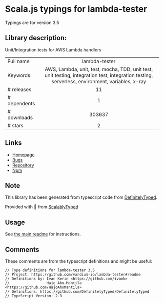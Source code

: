 
# Scala.js typings for lambda-tester

Typings are for version 3.5

## Library description:
Unit/Integration tests for AWS Lambda handlers

|                    |                 |
| ------------------ | :-------------: |
| Full name          | lambda-tester |
| Keywords           | AWS, Lambda, unit, test, mocha, TDD, unit test, unit testing, integration test, integration testing, serverless, environment, variables, x-ray |
| # releases         | 11 |
| # dependents       | 1 |
| # downloads        | 303637 |
| # stars            | 2 |

## Links
- [Homepage](https://github.com/vandium-io/lambda-tester#readme)
- [Bugs](https://github.com/vandium-io/lambda-tester/issues)
- [Repository](https://github.com/vandium-io/lambda-tester)
- [Npm](https://www.npmjs.com/package/lambda-tester)
    


## Note
This library has been generated from typescript code from [DefinitelyTyped](https://definitelytyped.org).

Provided with :purple_heart: from [ScalablyTyped](https://github.com/oyvindberg/ScalablyTyped)

## Usage
See [the main readme](../../readme.md) for instructions.

## Comments

These comments are from the typescript definitions and might be useful:
```
// Type definitions for lambda-tester 3.5
// Project: https://github.com/vandium-io/lambda-tester#readme
// Definitions by: Ivan Kerin <https://github.com/ivank>
//                 Hajo Aho-Mantila <https://github.com/HajoAhoMantila>
// Definitions: https://github.com/DefinitelyTyped/DefinitelyTyped
// TypeScript Version: 2.3

```

